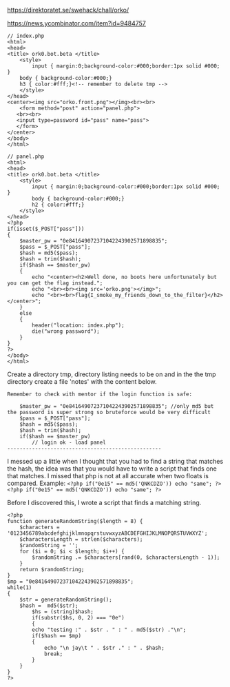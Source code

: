 https://direktoratet.se/swehack/chall/orko/ 

https://news.ycombinator.com/item?id=9484757
```
// index.php
<html>
<head>
<title> ork0.bot.beta </title>
    <style> 
        input { margin:0;background-color:#000;border:1px solid #000; }
	body { background-color:#000;}
	h3 { color:#fff;}<!-- remember to delete tmp -->
    </style>  
</head>
<center><img src="orko.front.png"></img><br><br>
    <form method="post" action="panel.php"> 
   <br><br>  
   <input type=password id="pass" name="pass">
   </form>
</center>
</body>
</html>
```

```
// panel.php
<html>
<head>
<title> ork0.bot.beta </title>
    <style> 
        input { margin:0;background-color:#000;border:1px solid #000; }
        body { background-color:#000;}
        h2 { color:#fff;}
    </style>  
</head>
<?php
if(isset($_POST["pass"]))
{
	$master_pw = "0e841649072371042243902571898835"; 
	$pass = $_POST["pass"];
	$hash = md5($pass);
	$hash = trim($hash);
	if($hash == $master_pw)
	{
		echo "<center><h2>Well done, no boots here unfortunately but you can get the flag instead.";
		echo "<br><br><img src='orko.png'></img>";
		echo "<br><br>flag{I_smoke_my_friends_down_to_the_filter}</h2></center>";
	}
	else
	{
		header("location: index.php");
		die("wrong password");	
	}       
}
?>
</body>
</html>
```

Create a directory tmp, directory listing needs to be on and in the the tmp directory create a file 'notes' with the content below.

```
Remember to check with mentor if the login function is safe:

	$master_pw = "0e841649072371042243902571898835"; //only md5 but the password is super strong so bruteforce would be very difficult
	$pass = $_POST["pass"];
	$hash = md5($pass);
	$hash = trim($hash);
	if($hash == $master_pw)
		// login ok - load panel
--------------------------------------------------
```

I messed up a little when I thought that you had to find a string that matches the hash, the idea was that you would have to write a script that finds one that matches. I missed that php is not at all accurate when two floats is compared.
Example: ```<?php if("0e15" == md5('QNKCDZO')) echo "same"; ?><?php if("0e15" == md5('QNKCDZO')) echo "same"; ?>```

Before I discovered this, I wrote a script that finds a matching string.

```
<?php
function generateRandomString($length = 8) {
    $characters = '0123456789abcdefghijklmnopqrstuvwxyzABCDEFGHIJKLMNOPQRSTUVWXYZ';
    $charactersLength = strlen($characters);
    $randomString = '';
    for ($i = 0; $i < $length; $i++) {
        $randomString .= $characters[rand(0, $charactersLength - 1)];
    }
    return $randomString;
}
$mp = "0e841649072371042243902571898835";
while(1)
{
	$str = generateRandomString();
	$hash =  md5($str);
        $hs = (string)$hash;
        if(substr($hs, 0, 2) === "0e")
        {
		echo "testing :" . $str . " : " . md5($str) ."\n";
		if($hash == $mp)
		{
			echo "\n jay\t " . $str ." : " . $hash;
			break;
		}	
	}
}
?>
```

